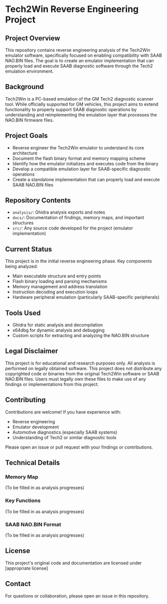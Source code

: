 # Tech2Win Reverse Engineering Project

## Project Overview
This repository contains reverse engineering analysis of the Tech2Win emulator software, specifically focused on enabling compatibility with SAAB NAO.BIN files. The goal is to create an emulator implementation that can properly load and execute SAAB diagnostic software through the Tech2 emulation environment.

## Background
Tech2Win is a PC-based emulation of the GM Tech2 diagnostic scanner tool. While officially supported for GM vehicles, this project aims to extend functionality to properly support SAAB diagnostic operations by understanding and reimplementing the emulation layer that processes the NAO.BIN firmware files.

## Project Goals
- Reverse engineer the Tech2Win emulator to understand its core architecture
- Document the flash binary format and memory mapping scheme
- Identify how the emulator initializes and executes code from the binary
- Develop a compatible emulation layer for SAAB-specific diagnostic operations
- Create a standalone implementation that can properly load and execute SAAB NAO.BIN files

## Repository Contents
- `analysis/`: Ghidra analysis exports and notes
- `docs/`: Documentation of findings, memory maps, and important structures
- `src/`: Any source code developed for the project (emulator implementation)

## Current Status
This project is in the initial reverse engineering phase. Key components being analyzed:
- Main executable structure and entry points
- Flash binary loading and parsing mechanisms
- Memory management and address translation
- Instruction decoding and execution loops
- Hardware peripheral emulation (particularly SAAB-specific peripherals)

## Tools Used
- Ghidra for static analysis and decompilation
- x64dbg for dynamic analysis and debugging
- Custom scripts for extracting and analyzing the NAO.BIN structure

## Legal Disclaimer
This project is for educational and research purposes only. All analysis is performed on legally obtained software. This project does not distribute any copyrighted code or binaries from the original Tech2Win software or SAAB NAO.BIN files. Users must legally own these files to make use of any findings or implementations from this project.

## Contributing
Contributions are welcome! If you have experience with:
- Reverse engineering
- Emulator development
- Automotive diagnostics (especially SAAB systems)
- Understanding of Tech2 or similar diagnostic tools

Please open an issue or pull request with your findings or contributions.

## Technical Details
### Memory Map
(To be filled in as analysis progresses)

### Key Functions
(To be filled in as analysis progresses)

### SAAB NAO.BIN Format
(To be filled in as analysis progresses)

## License
This project's original code and documentation are licensed under [appropriate license]

## Contact
For questions or collaboration, please open an issue in this repository.
